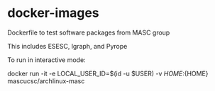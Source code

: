 # docker-images

 Dockerfile to test software packages from MASC group

 This includes ESESC, lgraph, and Pyrope

 To run in interactive mode:

 docker run -it -e LOCAL_USER_ID=$(id -u $USER) -v $HOME:${HOME} mascucsc/archlinux-masc

